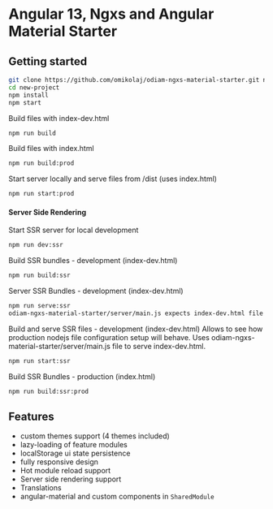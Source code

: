 # Angular 13, Ngxs and Angular Material Starter

## Getting started

```bash
git clone https://github.com/omikolaj/odiam-ngxs-material-starter.git new-project
cd new-project
npm install
npm start
```

Build files with index-dev.html
```bash
npm run build
```

Build files with index.html
```bash
npm run build:prod
```

Start server locally and serve files from /dist (uses index.html)
```bash
npm run start:prod
```

#### Server Side Rendering

Start SSR server for local development
```bash
npm run dev:ssr
```

Build SSR bundles - development (index-dev.html)
```bash
npm run build:ssr
```

Server SSR Bundles - development (index-dev.html)
```bash
npm run serve:ssr
odiam-ngxs-material-starter/server/main.js expects index-dev.html file (does not work when static files were generated using build:ssr:prod)
```

Build and serve SSR files - development (index-dev.html)
Allows to see how production nodejs file configuration setup will behave. Uses odiam-ngxs-material-starter/server/main.js file to serve index-dev.html.
```bash
npm run start:ssr
```

Build SSR Bundles - production (index.html)
```bash
npm run build:ssr:prod
```

## Features

- custom themes support (4 themes included)
- lazy-loading of feature modules
- localStorage ui state persistence
- fully responsive design
- Hot module reload support
- Server side rendering support
- Translations
- angular-material and custom components in `SharedModule`
